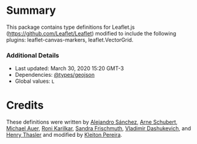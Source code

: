 # Summary
This package contains type definitions for Leaflet.js (https://github.com/Leaflet/Leaflet) modified to include the following plugins: leaflet-canvas-markers, leaflet.VectorGrid.


### Additional Details
 * Last updated: March 30, 2020 15:20 GMT-3
 * Dependencies: [@types/geojson](https://npmjs.com/package/@types/geojson)
 * Global values: `L`

# Credits
These definitions were written by [Alejandro Sánchez](https://github.com/alejo90), [Arne Schubert](https://github.com/atd-schubert), [Michael Auer](https://github.com/mcauer), [Roni Karilkar](https://github.com/ronikar), [Sandra Frischmuth](https://github.com/sanfrisc), [Vladimir Dashukevich](https://github.com/life777), and [Henry Thasler](https://github.com/henrythasler) and modified by [Kleiton Pereira](httsp://github.com/RobotsHoldingHands).
